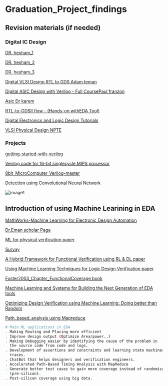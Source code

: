 # Graduation_Project_findings

## Revision materials (if needed)

### Digital IC Design

[DR. hesham_1](https://www.youtube.com/watchv=cBcDbnc0pdU&list=PLMSBalys69yzvAKErDt7tT7O-iIKPlOCP)

[DR. hesham_2](https://www.youtube.com/watchv=HAAVY4n4aX8&list=PLMSBalys69yxoIjeZ2Q3fxs69cGCU14B1)

[DR. hesham_3](https://www.youtube.com/watchv=kRGkvFoN0tc&list=PLMSBalys69yw1tSoF42QW9jbbC0-UeCAy)

[Digital VLSI Design RTL to GDS Adam teman](https://www.youtube.com/watchv=RbZ3BXbd6_k&list=PLZU5hLL_713x0_AV_rVbay0pWmED7992G)

[Digital ASIC Design with Verilog - Full CoursePaul franzon](https://www.youtube.com/watch?v=qeeahSeKiU&list=PLfGJEQLQIDBN0VsXQ68_FEYyqcym8CTDN)

[Asic Dr karem](https://www.youtube.com/watchv=fFB6qHtdARE&list=PLyWAP9QBe16qWQzq_IQtGKO9Yz8QvCWvY)

[RTL-to-GDSII flow - (Hands-on withEDA Tool)](https://www.youtube.com/watchv=THXPuNNdPqw&list=PLC7JCwKQnjL5QPkGGEtO2TFAW9oW8c_W3)

[Digital Electronics and Logic Design Tutorials](https://www.geeksforgeeks.org/digital-electronics-logic-designtutorials/#registers)

[VLSI Physical Design NPTE](https://www.youtube.com/watchv=lRpt1fCHd8Y&list=PLCmoXVuSEVHlEJi3SwdyJ4EICffuyqpjk)

### Projects

[getting-started-with-verilog](https://github.com/aklsh/getting-started-withverilog)

[Verilog code for 16-bit singlecycle MIPS processor](https://www.fpga4student.com/2017/01/verilog-code-for-single-cycle-MIPS-processor.html)

[8bit_MicroComputer_Verilog-master](https://github.com/TheSUPERCD/8bit_MicroComputer_Verilog)

[Detection using Convolutional Neural Network](https://github.com/AniketBadhan/Convolutional-Neural-Network)

![image1](http://url/to/img.png)


## Introduction of using Machine Learining in EDA

[MathWorks-Machine Learning for Electronic Design Automation](https://www.mathworks.com/videos/machine-learning-for-electronic-design-automation-1544592067829.html)


[Dr.Eman scholar Page](https://scholar.google.com/citations?user=PmLFQ6MAAAAJ&hl=en)

[ML for physical verification paper](http://edpsieee.ieeesiliconvalley.org/EDP2017/Papers/4_Paul_Franzon.pdf)

[Survay](https://docs.google.com/document/d/1ZuJDcnggOVx0YA1xEHlm256NxnuOgnm1tpeHjAtpjq8/edit)

[A Hybrid Framework for Functional Verification using RL & DL paper](https://drive.google.com/file/d/1AOvkR2N8CjxcWdcDQthx-AZDuGJZy0fu/view?usp=sharing)

[Using Machine Learning Techniques for Logic Design Verification paper](https://drive.google.com/file/d/1AqPGoPGfgKL-DpyYEnGLSxBv6LspWNLT/view?usp=sharing)

[Foster2003_Chapter_FunctionalCoverage book](https://drive.google.com/file/d/1AqPGoPGfgKL-DpyYEnGLSxBv6LspWNLT/view?usp=sharing)

[Machine Learning and Systems for Building the Next Generation of EDA tools](https://drive.google.com/file/d/1ZXo9J_MJQf6Y7cOwpRkGFb6nznueTHM9/view?usp=sharing)

[Optimizing Design Verification using Machine Learning: Doing better than Random](https://drive.google.com/file/d/1V1bhUN7XoGmf7V9uFicPqr_USch3g8j6/view?usp=sharing)

[Path_based_analysis using Mapreduce](https://drive.google.com/file/d/1022nXV1U_a2msediHrj81aa8c56oc9hd/view?usp=sharing)

```bash
# Main ML applications in EDA
. Making Routing and Placing more efficient
. Improve design output (Optimize Area/power..)
. Making Debugging easier by identifying the cause of the problem in 
  the source code from code and logs.
. Development of assertions and constraints and learning state machines from IO 
  traces.
. ChatBot that helps designers and verification engineers.
. Accelerated Path-Based Timing Analysis with MapReduce
. Generate better test cases to gain more coverage instead of randomization  
  (pre-silicon).
. Post-silicon coverage using big data.

```
